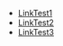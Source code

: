 - [LinkTest1](/docs/en/summary.md)
- [LinkTest2](/Garnet3106/chestnut/tree/develop/docs/en/summary.md)
- [LinkTest3](/tree/develop/docs/en/summary.md)
